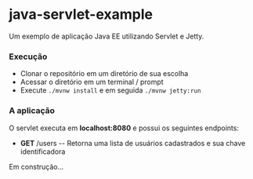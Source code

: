 # java-servlet-example

Um exemplo de aplicação Java EE utilizando Servlet e Jetty.

### Execução

 - Clonar o repositório em um diretório de sua escolha
 - Acessar o diretório em um terminal / prompt
 - Execute `./mvnw install` e em seguida `./mvnw jetty:run`
 
### A aplicação

O servlet executa em **localhost:8080** e possui os seguintes endpoints:

 - **GET** /users -- Retorna uma lista de usuários cadastrados e sua chave identificadora
 
Em construção...

